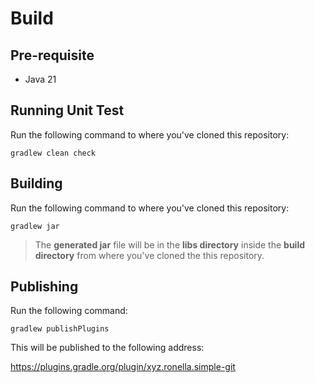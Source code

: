 # Build

## Pre-requisite

* Java 21

## Running Unit Test

Run the following command to where you've cloned this repository:

```
gradlew clean check
```

## Building

Run the following command to where you've cloned this repository:

```
gradlew jar
```

> The **generated jar** file will be in the **libs directory** inside the **build directory** from where you've cloned the this repository.

## Publishing

Run the following command:

```
gradlew publishPlugins
```

This will be published to the following address:

https://plugins.gradle.org/plugin/xyz.ronella.simple-git
